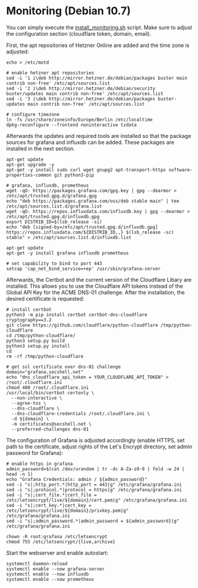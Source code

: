 # Monitoring (Debian 10.7)
You can simply execute the [install_monitoring.sh](./monitoring.sh) script. Make sure to adjust the configuration section (cloudflare token, domain, email).


First, the apt repositories of Hetzner Online are added and the time zone is adjusted:
```shell
echo > /etc/motd

# enable hetzner apt repositories
sed -i '1 i\deb http://mirror.hetzner.de/debian/packages buster main contrib non-free' /etc/apt/sources.list
sed -i '2 i\deb http://mirror.hetzner.de/debian/security buster/updates main contrib non-free' /etc/apt/sources.list
sed -i '3 i\deb http://mirror.hetzner.de/debian/packages buster-updates main contrib non-free' /etc/apt/sources.list

# configure timezone
ln -fs /usr/share/zoneinfo/Europe/Berlin /etc/localtime
dpkg-reconfigure --frontend noninteractive tzdata
```

Afterwards the updates and required tools are installed so that the package sources for grafana and influxdb can be added. These packages are installed in the next section.
```shell
apt-get update
apt-get upgrade -y
apt-get -y install sudo curl wget gnupg2 apt-transport-https software-properties-common git python3-pip

# grafana, influxdb, prometheus
wget -qO- https://packages.grafana.com/gpg.key | gpg --dearmor > /etc/apt/trusted.gpg.d/grafana.gpg
echo "deb https://packages.grafana.com/oss/deb stable main" | tee /etc/apt/sources.list.d/grafana.list
wget -qO- https://repos.influxdata.com/influxdb.key | gpg --dearmor > /etc/apt/trusted.gpg.d/influxdb.gpg
export DISTRIB_ID=$(lsb_release -si)
echo "deb [signed-by=/etc/apt/trusted.gpg.d/influxdb.gpg] https://repos.influxdata.com/${DISTRIB_ID,,} $(lsb_release -sc) stable" > /etc/apt/sources.list.d/influxdb.list

apt-get update
apt-get -y install grafana influxdb prometheus

# set capability to bind to port 443
setcap 'cap_net_bind_service=+ep' /usr/sbin/grafana-server
```

Afterwards, the Certbot and the current version of the Cloudflare Libary are installed. This allows you to use the Cloudflare API tokens instead of the Global API Key for the ACME DNS-01 challenge. After the installation, the desired certificate is requested:
```shell
# install certbot
python3 -m pip install certbot certbot-dns-cloudflare cryptography==3.2
git clone https://github.com/cloudflare/python-cloudflare /tmp/python-cloudflare
cd /tmp/python-cloudflare/
python3 setup.py build
python3 setup.py install
cd
rm -rf /tmp/python-cloudflare

# get ssl certificate over dns-01 challenge
domain="grafana.secshell.net"
echo "dns_cloudflare_api_token = YOUR_CLOUDFLARE_API_TOKEN" > /root/.cloudflare.ini
chmod 400 /root/.cloudflare.ini
/usr/local/bin/certbot certonly \
  --non-interactive \
  --agree-tos \
  --dns-cloudflare \
  --dns-cloudflare-credentials /root/.cloudflare.ini \
  -d ${domain} \
  -m certificates@secshell.net \
  --preferred-challenges dns-01
```

The configuration of Grafana is adjusted accordingly (enable HTTPS, set path to the certificate, adjust rights of the Let's Encrypt directory, set admin password for Grafana):
```shell
# enable https in grafana
admin_password=$(cat /dev/urandom | tr -dc A-Za-z0-9 | fold -w 24 | head -n 1)
echo "Grafana Credentials: admin / ${admin_password}"
sed -i "s|;http_port.*|http_port = 443|g" /etc/grafana/grafana.ini
sed -i "s|;protocol.*|protocol = https|g" /etc/grafana/grafana.ini
sed -i "s|;cert_file.*|cert_file = /etc/letsencrypt/live/${domain}/cert.pem|g" /etc/grafana/grafana.ini
sed -i "s|;cert_key.*|cert_key = /etc/letsencrypt/live/${domain}/privkey.pem|g" /etc/grafana/grafana.ini
sed -i "s|;admin_password.*|admin_password = ${admin_password}|g" /etc/grafana/grafana.ini

chown -R root:grafana /etc/letsencrypt
chmod 755 /etc/letsencrypt/{live,archive}
```

Start the webserver and enable autostart:
```shell
systemctl daemon-reload
systemctl enable --now grafana-server
systemctl enable --now influxdb
systemctl enable --now prometheus
```
